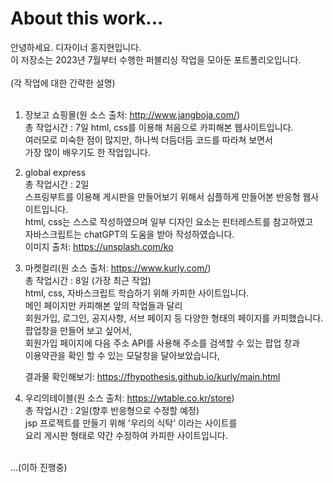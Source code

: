 # About this work...<br>
안녕하세요. 디자이너 홍지현입니다.<br>
이 저장소는 2023년 7월부터 수행한 퍼블리싱 작업을 모아둔 포트폴리오입니다.<br>
<br>
(각 작업에 대한 간략한 설명)<br>
<br>
1. 장보고 쇼핑몰(원 소스 출처: http://www.jangboja.com/)<br>
   총 작업시간 : 7일
   html, css를 이용해 처음으로 카피해본 웹사이트입니다.<br>
   여러모로 미숙한 점이 많지만, 하나씩 더듬더듬 코드를 따라쳐 보면서<br>
   가장 많이 배우기도 한 작업입니다.<br>

2. global express<br>
   총 작업시간 : 2일<br>
   스프링부트를 이용해 게시판을 만들어보기 위해서 심플하게 만들어본 반응형 웹사이트입니다.<br>
   html, css는 스스로 작성하였으며 일부 디자인 요소는 핀터레스트를 참고하였고<br>
   자바스크립트는 chatGPT의 도움을 받아 작성하였습니다.<br>
   이미지 출처: https://unsplash.com/ko<br>
   
3. 마켓컬리(원 소스 출처: https://www.kurly.com/)<br>
   총 작업시간 : 8일 (가장 최근 작업)<br>
   html, css, 자바스크립트 학습하기 위해 카피한 사이트입니다.<br>
   메인 페이지만 카피해본 앞의 작업들과 달리<br>
   회원가입, 로그인, 공지사항, 서브 페이지 등 다양한 형태의 페이지를 카피했습니다.<br>
   팝업창을 만들어 보고 싶어서,<br>
   회원가입 페이지에 다음 주소 API를 사용해 주소를 검색할 수 있는 팝업 창과<br>
   이용약관을 확인 할 수 있는 모달창을 달아보았습니다,<br>

   결과물 확인해보기: https://fhypothesis.github.io/kurly/main.html
   

5. 우리의테이블(원 소스 출처: https://wtable.co.kr/store)<br>
   총 작업시간 : 2일(향후 반응형으로 수정할 예정)<br>
   jsp 프로젝트를 만들기 위해 '우리의 식탁' 이라는 사이트를<br>
   요리 게시판 형태로 약간 수정하여 카피한 사이트입니다.<br>
   
<br>
   ...(이하 진행중)
